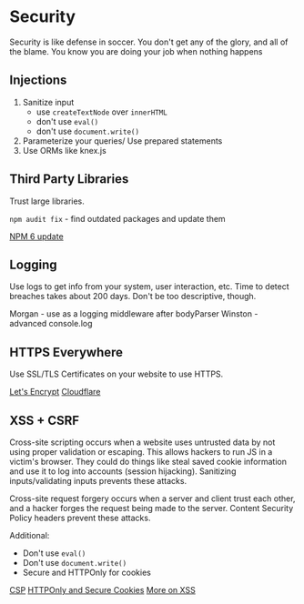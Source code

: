 # Security

Security is like defense in soccer. You don't get any of the glory, and all of the blame. You know you are doing your job when nothing happens

## Injections

1. Sanitize input
    * use `createTextNode` over `innerHTML`
    * don't use `eval()`
    * don't use `document.write()`
2. Parameterize your queries/ Use prepared statements
3. Use ORMs like knex.js

## Third Party Libraries

Trust large libraries.

`npm audit fix` - find outdated packages and update them

[NPM 6 update](https://medium.com/npm-inc/announcing-npm-6-5d0b1799a905)

## Logging

Use logs to get info from your system, user interaction, etc. Time to detect breaches takes about 200 days. Don't be too descriptive, though.

Morgan - use as a logging middleware after bodyParser
Winston - advanced console.log

## HTTPS Everywhere

Use SSL/TLS Certificates on your website to use HTTPS.

[Let's Encrypt](https://letsencrypt.org/)
[Cloudflare](https://www.cloudflare.com/)

## XSS + CSRF

Cross-site scripting occurs when a website uses untrusted data by not using proper validation or escaping. This allows hackers to run JS in a victim's browser. They could do things like steal saved cookie information and use it to log into accounts (session hijacking). Sanitizing inputs/validating inputs prevents these attacks.

Cross-site request forgery occurs when a server and client trust each other, and a hacker forges the request being made to the server. Content Security Policy headers prevent these attacks.

Additional:
* Don't use `eval()`
* Don't use `document.write()`
* Secure and HTTPOnly for cookies

[CSP](https://developer.mozilla.org/en-US/docs/Web/HTTP/CSP)
[HTTPOnly and Secure Cookies](https://developer.mozilla.org/en-US/docs/Web/HTTP/Cookies)
[More on XSS](https://hackernoon.com/cross-site-scripting-for-dummies-be30f76fad09)
